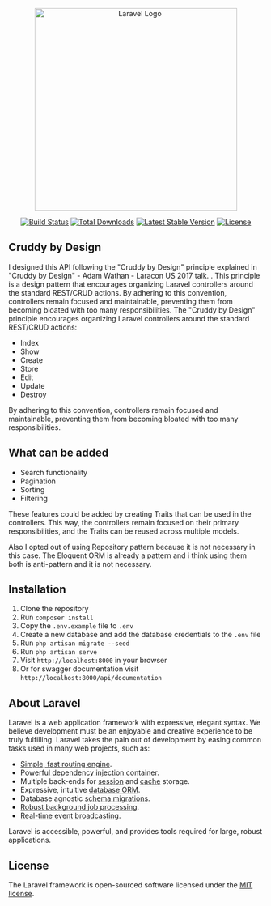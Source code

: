 <p align="center"><a href="https://laravel.com" target="_blank"><img src="https://raw.githubusercontent.com/laravel/art/master/logo-lockup/5%20SVG/2%20CMYK/1%20Full%20Color/laravel-logolockup-cmyk-red.svg" width="400" alt="Laravel Logo"></a></p>

<p align="center">
<a href="https://github.com/laravel/framework/actions"><img src="https://github.com/laravel/framework/workflows/tests/badge.svg" alt="Build Status"></a>
<a href="https://packagist.org/packages/laravel/framework"><img src="https://img.shields.io/packagist/dt/laravel/framework" alt="Total Downloads"></a>
<a href="https://packagist.org/packages/laravel/framework"><img src="https://img.shields.io/packagist/v/laravel/framework" alt="Latest Stable Version"></a>
<a href="https://packagist.org/packages/laravel/framework"><img src="https://img.shields.io/packagist/l/laravel/framework" alt="License"></a>
</p>

## Cruddy by Design
I designed this API following the "Cruddy by Design" principle explained in "Cruddy by Design" - Adam Wathan - Laracon US 2017 talk.
. This principle is a design pattern that encourages organizing Laravel controllers around the standard REST/CRUD actions. By adhering to this convention, controllers remain focused and maintainable, preventing them from becoming bloated with too many responsibilities.
The "Cruddy by Design" principle encourages organizing Laravel controllers around the standard REST/CRUD actions:

* Index
* Show
* Create
* Store
* Edit
* Update
* Destroy

By adhering to this convention, controllers remain focused and maintainable, preventing them from becoming bloated with too many responsibilities.


## What can be added
* Search functionality
* Pagination
* Sorting
* Filtering

These features could be added by creating Traits that can be used in the controllers. This way, the controllers remain focused on their primary responsibilities, and the Traits can be reused across multiple models.

Also I opted out of using Repository pattern because it is not necessary in this case. The Eloquent ORM is already a pattern and i think using them both is anti-pattern and it is not necessary.



## Installation

1. Clone the repository
2. Run `composer install`
3. Copy the `.env.example` file to `.env`
4. Create a new database and add the database credentials to the `.env` file
5. Run `php artisan migrate --seed`
6. Run `php artisan serve`
7. Visit `http://localhost:8000` in your browser
8. Or for swagger documentation visit `http://localhost:8000/api/documentation`

## About Laravel

Laravel is a web application framework with expressive, elegant syntax. We believe development must be an enjoyable and creative experience to be truly fulfilling. Laravel takes the pain out of development by easing common tasks used in many web projects, such as:

- [Simple, fast routing engine](https://laravel.com/docs/routing).
- [Powerful dependency injection container](https://laravel.com/docs/container).
- Multiple back-ends for [session](https://laravel.com/docs/session) and [cache](https://laravel.com/docs/cache) storage.
- Expressive, intuitive [database ORM](https://laravel.com/docs/eloquent).
- Database agnostic [schema migrations](https://laravel.com/docs/migrations).
- [Robust background job processing](https://laravel.com/docs/queues).
- [Real-time event broadcasting](https://laravel.com/docs/broadcasting).

Laravel is accessible, powerful, and provides tools required for large, robust applications.

 
## License

The Laravel framework is open-sourced software licensed under the [MIT license](https://opensource.org/licenses/MIT).
